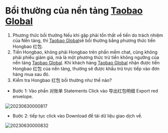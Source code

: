# Bồi thường của nền tảng [Taobao Global](https://distributor.taobao.global/)
1. 	Phương thức bồi thường
Nếu khi gặp phải tổn thất về tiền do trách nhiệm của Nền tảng, thì [Taobao Global](https://distributor.taobao.global/)sẽ bồi thường bằng phương thức tiền Hongbao 红包.
2.	Tiền Hongbao, không phải Hongbao trên phần mềm chat, cũng không phải phiếu giảm giá, mà là một phương thức trừ tiền không ngưỡng của nền tảng [Taobao Global](https://distributor.taobao.global/). Khi khách hàng [Taobao Global](https://distributor.taobao.global/) nhận được tiền Hongbao 红包 của nền tảng, thường sẽ được khấu trừ trực tiếp vào đơn hàng mua sau đó.
3.	Kiểm tra Hongbao 红包 bồi thường như thế nào?
-	Bước 1: Vào phần 对账单 Statements Click vào 导出红包明细 Export red envelope.

![20230630000817](https://github.com/gobizvn/gobiz-docs/assets/137056249/a7907866-cecb-4fce-a791-430a3f2c6e79)

-	Bước 2: tiếp tục click vào Download để tải dữ liệu giao dịch về.

![20230630000832](https://github.com/gobizvn/gobiz-docs/assets/137056249/cae2f161-592b-4dbe-a37c-fae5432294df)
